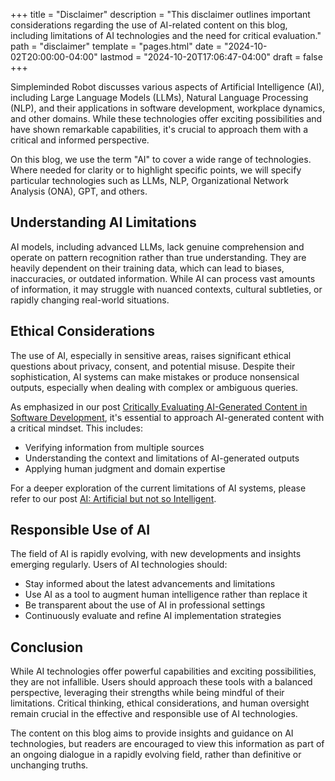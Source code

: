 +++
title = "Disclaimer"
description = "This disclaimer outlines important considerations regarding the use of AI-related content on this blog, including limitations of AI technologies and the need for critical evaluation."
path = "disclaimer"
template = "pages.html"
date = "2024-10-02T20:00:00-04:00"
lastmod = "2024-10-20T17:06:47-04:00"
draft = false
+++

Simpleminded Robot discusses various aspects of Artificial Intelligence (AI), including Large Language Models (LLMs), Natural Language Processing (NLP), and their applications in software development, workplace dynamics, and other domains. While these technologies offer exciting possibilities and have shown remarkable capabilities, it's crucial to approach them with a critical and informed perspective.

On this blog, we use the term "AI" to cover a wide range of technologies. Where needed for clarity or to highlight specific points, we will specify particular technologies such as LLMs, NLP, Organizational Network Analysis (ONA), GPT, and others.

## Understanding AI Limitations

AI models, including advanced LLMs, lack genuine comprehension and operate on pattern recognition rather than true understanding. They are heavily dependent on their training data, which can lead to biases, inaccuracies, or outdated information. While AI can process vast amounts of information, it may struggle with nuanced contexts, cultural subtleties, or rapidly changing real-world situations.

## Ethical Considerations

The use of AI, especially in sensitive areas, raises significant ethical questions about privacy, consent, and potential misuse. Despite their sophistication, AI systems can make mistakes or produce nonsensical outputs, especially when dealing with complex or ambiguous queries.

As emphasized in our post [Critically Evaluating AI-Generated Content in Software Development](@/critically-evaluating-generated-content.md), it's essential to approach AI-generated content with a critical mindset. This includes:

- Verifying information from multiple sources
- Understanding the context and limitations of AI-generated outputs
- Applying human judgment and domain expertise

For a deeper exploration of the current limitations of AI systems, please refer to our post [AI: Artificial but not so Intelligent](@/ai-artificial-but-not-so-intelligent.md).

## Responsible Use of AI

The field of AI is rapidly evolving, with new developments and insights emerging regularly. Users of AI technologies should:

- Stay informed about the latest advancements and limitations
- Use AI as a tool to augment human intelligence rather than replace it
- Be transparent about the use of AI in professional settings
- Continuously evaluate and refine AI implementation strategies

## Conclusion

While AI technologies offer powerful capabilities and exciting possibilities, they are not infallible. Users should approach these tools with a balanced perspective, leveraging their strengths while being mindful of their limitations. Critical thinking, ethical considerations, and human oversight remain crucial in the effective and responsible use of AI technologies.

The content on this blog aims to provide insights and guidance on AI technologies, but readers are encouraged to view this information as part of an ongoing dialogue in a rapidly evolving field, rather than definitive or unchanging truths.
